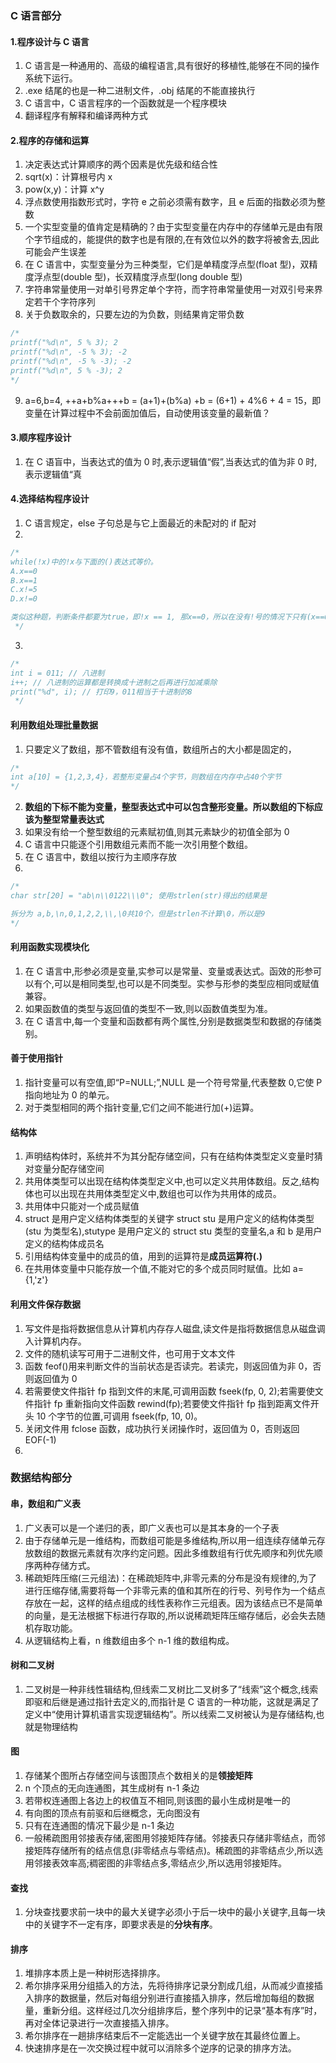 ### C 语言部分

#### 1.程序设计与 C 语言

1. C 语言是一种通用的、高级的编程语言,具有很好的移植性,能够在不同的操作系统下运行。
2. .exe 结尾的也是一种二进制文件，.obj 结尾的不能直接执行
3. C 语言中，C 语言程序的一个函数就是一个程序模块
4. 翻译程序有解释和编译两种方式

#### 2.程序的存储和运算

1. 决定表达式计算顺序的两个因素是优先级和结合性
2. sqrt(x)：计算根号内 x
3. pow(x,y)：计算 x^y
4. 浮点数使用指数形式时，字符 e 之前必须需有数字，且 e 后面的指数必须为整数
5. 一个实型变量的值肯定是精确的？由于实型变量在内存中的存储单元是由有限个字节组成的，能提供的数字也是有限的,在有效位以外的数字将被舍去,因此可能会产生误差
6. 在 C 语言中，实型变量分为三种类型，它们是单精度浮点型(float 型)，双精度浮点型(double 型)，长双精度浮点型(long double 型)
7. 字符串常量使用一对单引号界定单个字符，而字符串常量使用一对双引号来界定若干个字符序列
8. 关于负数取余的，只要左边的为负数，则结果肯定带负数

```c
/*
printf("%d\n", 5 % 3); 2
printf("%d\n", -5 % 3); -2
printf("%d\n", -5 % -3); -2
printf("%d\n", 5 % -3); 2
*/
```

9. a=6,b=4, ++a+b%a+++b = (a+1)+(b%a) +b = (6+1) + 4%6 + 4 = 15，即变量在计算过程中不会前面加值后，自动使用该变量的最新值？

#### 3.顺序程序设计

1. 在 C 语盲中，当表达式的值为 0 时,表示逻辑值“假”,当表达式的值为非 0 时,表示逻辑值“真

#### 4.选择结构程序设计

1. C 语言规定，else 子句总是与它上面最近的未配对的 if 配对
2.

```c
/*
while(!x)中的!x与下面的()表达式等价。
A.x==0
B.x==1
C.x!=5
D.x!=0

类似这种题，判断条件都要为true，即!x == 1, 那x==0，所以在没有!号的情况下只有(x==0)才符合题意，选A
 */
```

3.

```c
/*
int i = 011; // 八进制
i++; // 八进制的运算都是转换成十进制之后再进行加减乘除
print("%d", i); // 打印9，011相当于十进制的8
 */
```

#### 利用数组处理批量数据

1. 只要定义了数组，那不管数组有没有值，数组所占的大小都是固定的，

```c
/*
int a[10] = {1,2,3,4}，若整形变量占4个字节，则数组在内存中占40个字节
*/
```

2. **数组的下标不能为变量，整型表达式中可以包含整形变量。所以数组的下标应该为整型常量表达式**
3. 如果没有给一个整型数组的元素赋初值,则其元素缺少的初值全部为 0
4. C 语言中只能逐个引用数组元素而不能一次引用整个数组。
5. 在 C 语言中，数组以按行为主顺序存放
6.

```c
/*
char str[20] = "ab\n\\0122\\\0"; 使用strlen(str)得出的结果是

拆分为 a,b,\n,0,1,2,2,\\,\0共10个，但是strlen不计算\0，所以是9
*/
```

#### 利用函数实现模块化

1. 在 C 语言中,形参必须是变量,实参可以是常量、变量或表达式。函效的形参可以有个,可以是相同类型,也可以是不同类型。实参与形参的类型应相同或赋值兼容。
2. 如果函数值的类型与返回值的类型不一致,则以函数值类型为准。
3. 在 C 语言中,每一个变量和函数都有两个属性,分别是数据类型和数据的存储类别。

#### 善于使用指针

1. 指针变量可以有空值,即“P=NULL;”,NULL 是一个符号常量,代表整数 0,它使 P 指向地址为 0 的单元。
2. 对于类型相同的两个指针变量,它们之间不能进行加(+)运算。

#### 结构体

1. 声明结构体时，系统并不为其分配存储空间，只有在结构体类型定义变量时猜对变量分配存储空间
2. 共用体类型可以出现在结构体类型定义中,也可以定义共用体数组。反之,结构体也可以出现在共用体类型定义中,数组也可以作为共用体的成员。
3. 共用体中只能对一个成员赋值
4. struct 是用户定义结构体类型的关键字 struct stu 是用户定义的结构体类型(stu 为类型名),stutype 是用户定义的 struct stu 类型的变量名,a 和 b 是用户定义的结构体成员名
5. 引用结构体变量中的成员的值，用到的运算符是**成员运算符(.)**
6. 在共用体变量中只能存放一个值,不能对它的多个成员同时赋值。比如 a={1,'z'}

#### 利用文件保存数据

1. 写文件是指将数据信息从计算机内存存人磁盘,读文件是指将数据信息从磁盘调入计算机内存。
2. 文件的随机读写可用于二进制文件，也可用于文本文件
3. 函数 feof()用来判断文件的当前状态是否读完。若读完，则返回值为非 0，否则返回值为 0
4. 若需要使文件指针 fp 指到文件的末尾,可调用函数 fseek(fp, 0, 2);若需要使文件指针 fp 重新指向文件函数 rewind(fp);若要使文件指针 fp 指到距离文件开头 10 个字节的位置,可调用 fseek(fp, 10, 0)。
5. 关闭文件用 fclose 函数，成功执行关闭操作时，返回值为 0，否则返回 EOF(-1)
6.

### 数据结构部分

#### 串，数组和广义表

1. 广义表可以是一个递归的表，即广义表也可以是其本身的一个子表
2. 由于存储单元是一维结构，而数组可能是多维结构,所以用一组连续存储单元存放数组的数据元素就有次序约定问题。因此多维数组有行优先顺序和列优先顺序两种存储方式。
3. 稀疏矩阵压缩(三元组法)：在稀疏矩阵中,非零元素的分布是没有规律的,为了进行压缩存储,需要将每一个非零元素的值和其所在的行号、列号作为一个结点存放在一起，这样的结点组成的线性表称作三元组表。因为该结点已不是简单的向量，是无法根据下标进行存取的,所以说稀疏矩阵压缩存储后，必会失去随机存取功能。
4. 从逻辑结构上看，n 维数组由多个 n-1 维的数组构成。

#### 树和二叉树

1. 二叉树是一种非线性辑结构,但线索二叉树比二叉树多了“线索”这个概念,线索即驱和后继是通过指针去定义的,而指针是 C 语言的一种功能，这就是满足了定义中“使用计算机语言实现逻辑结构”。所以线索二叉树被认为是存储结构,也就是物理结构

#### 图

1. 存储某个图所占存储空间与该图顶点个数相关的是**领接矩阵**
2. n 个顶点的无向连通图，其生成树有 n-1 条边
3. 若带权连通图上各边上的权值互不相同,则该图的最小生成树是唯一的
4. 有向图的顶点有前驱和后继概念，无向图没有
5. 只有在连通图的情况下最少是 n-1 条边
6. 一般稀疏图用邻接表存储,密图用邻接矩阵存储。邻接表只存储非零结点，而邻接矩阵存储所有的结点信息(非零结点与零结点)。稀疏图的非零结点少,所以选用邻接表效率高;稠密图的非零结点多,零结点少,所以选用邻接矩阵。

#### 查找

1. 分块查找要求前一块中的最大关键字必须小于后一块中的最小关键字,且每一块中的关键字不一定有序，即要求表是的**分块有序**。

#### 排序

1. 堆排序本质上是一种树形选择排序。
2. 希尔排序采用分组插入的方法，先将待排序记录分割成几组，从而减少直接插入排序的数据量，然后对每组分别进行直接插入排序，然后增加每组的数据量，重新分组。这样经过几次分组排序后，整个序列中的记录“基本有序”时，再对全体记录进行一次直接插入排序。
3. 希尔排序在一趟排序结束后不一定能选出一个关键字放在其最终位置上。
4. 快速排序是在一次交换过程中就可以消除多个逆序的记录的排序方法。
